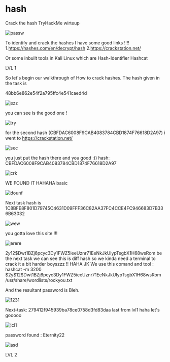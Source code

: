 # hash
Crack the hash TryHackMe wirteup

![passw](https://user-images.githubusercontent.com/44844246/160678484-38f91571-76b3-49cd-a8d8-e634ac691194.png)


To identify and crack the hashes I have some good links !!!!
1.https://hashes.com/en/decrypt/hash
2.https://crackstation.net/

Or some inbuilt tools in Kali Linux which are
Hash-Identifier
Hashcat

LVL 1



So let's begin our walkthrough of How to crack hashes. The hash given in the task is 

48bb6e862e54f2a795ffc4e541caed4d



![ezz](https://user-images.githubusercontent.com/44844246/160678841-edf92e8d-0cea-491c-82a0-99e2a3fa11bf.png)



you can see is the good one !



![try](https://user-images.githubusercontent.com/44844246/160679107-1ce72bb9-3e0c-4560-9c25-5526adf47d49.png)



for the second hash (CBFDAC6008F9CAB4083784CBD1874F76618D2A97) i went to https://crackstation.net/




![sec](https://user-images.githubusercontent.com/44844246/160679326-3cbc7f28-8b55-4e16-9d9e-4c303502ed6d.png)




you just put the hash there and you good :))  hash: CBFDAC6008F9CAB4083784CBD1874F76618D2A97




![crk](https://user-images.githubusercontent.com/44844246/160679419-af62b7f7-a7bf-4bf5-8839-be1ef1103205.png)



WE FOUND IT HAHAHA basic 



![dounf](https://user-images.githubusercontent.com/44844246/160679595-63c18c87-fc9b-4a6a-b795-10139e32cc75.png)



Next task hash is 1C8BFE8F801D79745C4631D09FFF36C82AA37FC4CCE4FC946683D7B336B63032




![wew](https://user-images.githubusercontent.com/44844246/160680144-ccbfd33b-1476-4eb6-807a-0439a92a7d91.png)



you gotta love this site !!!



![erere](https://user-images.githubusercontent.com/44844246/160680319-8f532ba3-7c47-4d8e-ac78-6d1432ba4c56.png)



$2y$12$Dwt1BZj6pcyc3Dy1FWZ5ieeUznr71EeNkJkUlypTsgbX1H68wsRom
be the next task
we can see this is  diff hash so we kinda need a terminal to crack it a bit harder boyszzz !! HAHA JK
We use this comand and tool : hashcat -m 3200 \$2y\$12\$Dwt1BZj6pcyc3Dy1FWZ5ieeUznr71EeNkJkUlypTsgbX1H68wsRom /usr/share/wordlists/rockyou.txt


And the resultant password is Bleh.



![1231](https://user-images.githubusercontent.com/44844246/160681677-4d09e23d-ef6b-4514-8b35-4e731511ae92.png)



Next-task: 279412f945939ba78ce0758d3fd83daa   last from lvl1 haha let's gooooo



![lcl1](https://user-images.githubusercontent.com/44844246/160682035-5452deb7-1056-467f-a527-f806a909305c.png)



password found : 	Eternity22



![asd](https://user-images.githubusercontent.com/44844246/160682057-d38a40a3-8c3d-4acc-abcb-0f96e272b113.png)





LVL 2









